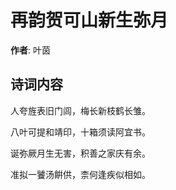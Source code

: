# 再韵贺可山新生弥月

**作者**: 叶茵

## 诗词内容

人夸旌表旧门闾，梅长新枝鹤长雏。

八叶可提和靖印，十箱须读阿宜书。

诞弥厥月生无害，积善之家庆有余。

准拟一饕汤餠供，柰何逢疾似相如。

